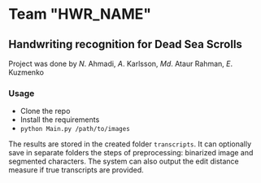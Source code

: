 # Team "HWR_NAME"
## Handwriting recognition for Dead Sea Scrolls

Project was done by *N*. Ahmadi, *A*. Karlsson, *Md*. Ataur Rahman, *E*. Kuzmenko


### Usage

* Clone the repo
* Install the requirements
* `python Main.py /path/to/images`

The results are stored in the created folder `transcripts`. It can optionally save in separate folders the steps of preprocessing: binarized image and segmented characters. The system can also output the edit distance measure if true transcripts are provided.


